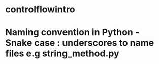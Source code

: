 # controlflowintro

# Naming convention in Python - Snake case : underscores to name files e.g string_method.py

